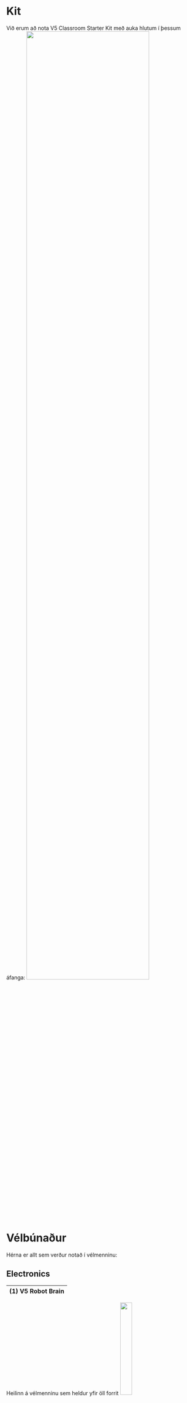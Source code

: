 # Kit
Við erum að nota V5 Classroom Starter Kit með auka hlutum í þessum áfanga:
<img src="https://www.vexrobotics.com/media/catalog/product/cache/1/image/9df78eab33525d08d6e5fb8d27136e95/2/7/276-6500-kit.jpg" width="80%">

# Vélbúnaður
Hérna er allt sem verður notað í vélmenninu:


## Electronics
|(1) V5 Robot Brain|
|    ---       |
Heilinn á vélmenninu sem heldur yfir öll forrit
<img src="https://www.vexrobotics.com/media/catalog/product/cache/1/image/9df78eab33525d08d6e5fb8d27136e95/r/o/robotbrain_1.jpg" width="25%">

|(1) V5 Controller|
|    ---       |
Fjarstýring sem maður notar til að stýra vélmennið t.d. stjórna mótora
<img src="https://www.vexrobotics.com/media/catalog/product/cache/1/image/9df78eab33525d08d6e5fb8d27136e95/c/o/controller_1_1.jpg" width="25%">


|(1) V5 Robot Radio|
|    ---       |
Þetta er loftnetið hjá vélmenninu til þess að tengjast við fjarstýringuna þráðlaust
<img src="https://www.vexrobotics.com/media/catalog/product/cache/1/image/9df78eab33525d08d6e5fb8d27136e95/r/a/radio.jpg" width="25%">

|(1) V5 Robot Battery Li-Ion 1100mAh|
|    ---       |
Batteríið sem gefur vélmennið rafmagn
<img src="https://www.vexrobotics.com/media/catalog/product/cache/1/image/9df78eab33525d08d6e5fb8d27136e95/b/a/battery.jpg" width="25%">


|(1) V5 Robot Battery Cable & Charger|
|    ---       |
Snúra sem hlaðar batteríið
<img src="https://www.vexrobotics.com/media/catalog/product/cache/1/image/9df78eab33525d08d6e5fb8d27136e95/v/5/v5-charger_1.jpg" width="25%">


|(4) V5 Smart Motors|
|    ---       |
Mótorar fyrir vélmennið
<img src="https://www.vexrobotics.com/media/catalog/product/cache/1/image/9df78eab33525d08d6e5fb8d27136e95/m/o/motor_1.jpg" width="25%">


|(2) Bumper Switch v2|
|    ---       |
Takki á vélmenninu
<img src="https://www.vexrobotics.com/media/catalog/product/cache/1/image/9df78eab33525d08d6e5fb8d27136e95/2/7/276-4858.jpg" width="25%">


## V5 Smart Cables
|(1) Long Cables (900mm)|
|    ---       |
900mm snúra

|(1) Medium Cables (600mm)|
|    ---       |
600mm snúra

|(3)Short Cables (300mm)|
|    ---       |
300mm snúra

<img src="https://www.vexrobotics.com/media/catalog/product/cache/1/image/1800x/040ec09b1e35df139433887a97daa66f/v/5/v5-long-cables.jpg" width="25%">
<img src="https://www.vexrobotics.com/media/catalog/product/cache/1/image/1800x/040ec09b1e35df139433887a97daa66f/v/5/v5-short-cable.jpg" width="25%">


## Charging Cable
|(1) USB A to Micro Cable|
|    ---       |
<img src="https://www.vexrobotics.com/media/catalog/product/cache/1/image/9df78eab33525d08d6e5fb8d27136e95/2/2/228-2785.jpg" width="25%">


## Extras
|(1) Vision Sensor|
|    ---       |
'Augað' á vélmennið. Þetta er myndvél sem getur detect-að hluti fyrir framan sig
<img src="./img/visionsensor.jpg" width="25%">




<!---
![Burðarlega fyrir arma](./img/275-1810-turntable-bearing-together.jpg)
--->
